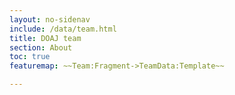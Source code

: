 ```yaml
---
layout: no-sidenav
include: /data/team.html
title: DOAJ team
section: About
toc: true
featuremap: ~~Team:Fragment->TeamData:Template~~

---
```


